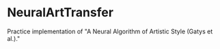 # NeuralArtTransfer
Practice implementation of "A Neural Algorithm of Artistic Style (Gatys et al.)."
